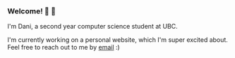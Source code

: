 ### Welcome! 👋 :otter:
I'm Dani, a second year computer science student at UBC. 

I'm currently working on a personal website, which I'm super excited about.
Feel free to reach out to me by [email](danirenn16@gmail.com)  :)


<!--
**daniCodes1/daniCodes1** is a ✨ _special_ ✨ repository because its `README.md` (this file) appears on your GitHub profile.

Here are some ideas to get you started:

- 🔭 I’m currently working on ...
- 🌱 I’m currently learning ...
- 👯 I’m looking to collaborate on ...
- 🤔 I’m looking for help with ...
- 💬 Ask me about ...
- 📫 How to reach me: ...
- 😄 Pronouns: ...
- ⚡ Fun fact: ...
-->

